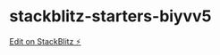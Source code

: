 # stackblitz-starters-biyvv5

[Edit on StackBlitz ⚡️](https://stackblitz.com/edit/stackblitz-starters-rg7sso)